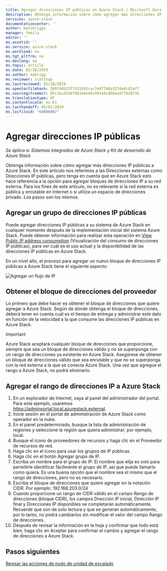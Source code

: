 ```yaml
---
title: Agregar direcciones IP públicas en Azure Stack | Microsoft Docs
description: Obtenga información sobre cómo agregar más direcciones IP públicas a Azure Stack.
services: azure-stack
documentationcenter: ''
author: mattbriggs
manager: femila
editor: ''
ms.assetid: ''
ms.service: azure-stack
ms.workload: na
ms.tgt_pltfrm: na
ms.devlang: na
ms.topic: article
ms.date: 02/28/2019
ms.author: mabrigg
ms.reviewer: scottnap
ms.lastreviewed: 02/28/2019
ms.openlocfilehash: 3697dd623f7531491cac7e8f7d8a327de0c02af7
ms.sourcegitcommit: 85c3acd316fd61b4e94c991a9cd68aa97702073b
ms.translationtype: HT
ms.contentlocale: es-ES
ms.lasthandoff: 05/01/2019
ms.locfileid: "64986087"
---
```

# <a name="add-public-ip-addresses"></a>Agregar direcciones IP públicas
*Se aplica a: Sistemas integrados de Azure Stack y Kit de desarrollo de Azure Stack*  

Obtenga información sobre cómo agregar más direcciones IP públicas a Azure Stack.  En este artículo nos referimos a las Direcciones externas como Direcciones IP públicas, pero tenga en cuenta que en Azure Stack esto hace referencia a la opción para agregar bloques de direcciones IP a su red externa.  Para los fines de este artículo, no es relevante si la red externa es pública y enrutable en Internet o si utiliza un espacio de direcciones privado.  Los pasos son los mismos. 

## <a name="add-a-public-ip-address-pool"></a>Agregar un grupo de direcciones IP públicas
Puede agregar direcciones IP públicas a su sistema de Azure Stack en cualquier momento después de la implementación inicial del sistema Azure Stack. Puede obtener información para realizar esta operación en [View Public IP address consumption](azure-stack-viewing-public-ip-address-consumption.md) (Visualización del consumo de direcciones IP públicas), para ver cuál es el uso actual y la disponibilidad de las direcciones IP públicas en Azure Stack.

En un nivel alto, el proceso para agregar un nuevo bloque de direcciones IP públicas a Azure Stack tiene el siguiente aspecto:

 ![Agregar un flujo de IP](media/azure-stack-add-ips/flow.PNG)

## <a name="obtain-the-address-block-from-your-provider"></a>Obtener el bloque de direcciones del proveedor
Lo primero que debe hacer es obtener el bloque de direcciones que quiere agregar a Azure Stack.  Según de dónde obtenga el bloque de direcciones, deberá tener en cuenta cuál es el tiempo de entrega y administrar este dato en función de la velocidad a la que consume las direcciones IP públicas en Azure Stack.  

> [!IMPORTANT]
> Azure Stack aceptará cualquier bloque de direcciones que proporcione, siempre que sea un bloque de direcciones válido y no se superponga con un rango de direcciones ya existente en Azure Stack.  Asegúrese de obtener un bloque de direcciones válido que sea enrutable y que no se superponga con la red externa a la que se conecta Azure Stack.  Una vez que agregue el rango a Azure Stack, no podrá eliminarlo.

## <a name="add-the-ip-address-range-to-azure-stack"></a>Agregar el rango de direcciones IP a Azure Stack

1. En un explorador de Internet, vaya al panel del administrador del portal.  Para este ejemplo, usaremos https://adminportal.local.azurestack.external.  
2.  Inicie sesión en el portal de administración de Azure Stack como operador en la nube.
3.  En el panel predeterminado, busque la lista de administración de regiones y seleccione la región que quiera administrar; por ejemplo, local.
4.  Busque el icono de proveedores de recursos y haga clic en el Proveedor de recursos de red.
5.  Haga clic en el icono para usar los grupos de IP públicas.
6.  Haga clic en el botón Agregar grupo de IP.
7.  Escriba un nombre para el grupo de IP.  El nombre que elija es solo para permitirle identificar fácilmente el grupo de IP, así que puede llamarlo como quiera.  Es una buena opción que el nombre sea el mismo que el rango de direcciones, pero no es necesario.
8.   Escriba el bloque de direcciones que quiere agregar en la notación CIDR.  Por ejemplo:  192.168.203.0/24
9.  Cuando proporcione un rango de CIDR válido en el campo Rango de direcciones (bloque CIDR), los campos Dirección IP inicial, Dirección IP final y Direcciones IP disponibles se completarán automáticamente.  Recuerde que son de solo lectura y que se generan automáticamente; por lo tanto, no podrá cambiarlos sin modificar el valor del campo Rango de direcciones.
10. Después de revisar la información en la hoja y confirmar que todo está bien, haga clic en Aceptar para confirmar el cambio y agregar el rango de direcciones a Azure Stack.


## <a name="next-steps"></a>Pasos siguientes 
[Revisar las acciones de nodo de unidad de escalado](azure-stack-node-actions.md) 
